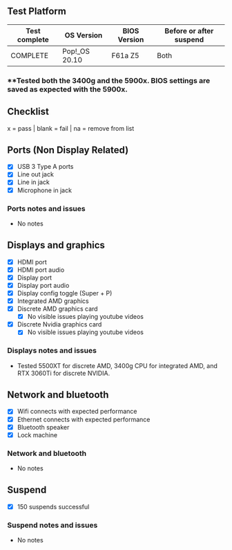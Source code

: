 ## Test Platform

| Test complete | OS Version     | BIOS Version | Before or after suspend |
| ------------- | -------------- | ------------ | ----------------------- |
|   COMPLETE    | Pop!\_OS 20.10 | F61a Z5      | Both                    |

### **Tested both the 3400g and the 5900x. BIOS settings are saved as expected with the 5900x.

## Checklist
x = pass | blank = fail | na = remove from list

## Ports (Non Display Related)

- [x] USB 3 Type A ports
- [x] Line out jack
- [x] Line in jack
- [x] Microphone in jack

### Ports notes and issues

- No notes

## Displays and graphics

- [x] HDMI port
- [x] HDMI port audio
- [x] Display port
- [x] Display port audio
- [x] Display config toggle (Super + P)
- [x] Integrated AMD graphics
- [x] Discrete AMD graphics card
  - [x] No visible issues playing youtube videos
- [x] Discrete Nvidia graphics card
  - [x] No visible issues playing youtube videos

### Displays notes and issues

- Tested 5500XT for discrete AMD, 3400g CPU for integrated AMD, and RTX 3060Ti for discrete NVIDIA.

## Network and bluetooth

- [x] Wifi connects with expected performance
- [x] Ethernet connects with expected performance
- [x] Bluetooth speaker
- [x] Lock machine

### Network and bluetooth

- No notes

## Suspend

- [x] 150 suspends successful

### Suspend notes and issues

- No notes


